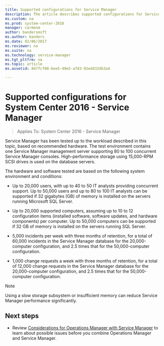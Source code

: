```yaml
---
title: Supported configurations for Service Manager
description: The article describes supported configurations for Service Manager.
ms.custom: na
ms.prod: system-center-2016
manager: carmonm
author: bandersmsft
ms.author: banders
ms.date: 02/06/2017
ms.reviewer: na
ms.suite: na
ms.technology: service-manager
ms.tgt_pltfrm: na
ms.topic: article
ms.assetid: 847fcf88-bee5-49e5-a783-92ed432db3a4

---
```


# Supported configurations for System Center 2016 - Service Manager

>Applies To: System Center 2016 - Service Manager

Service Manager has been tested up to the workload described in this topic, based on recommended hardware. The test environment contains one Service Manager management server supporting 80 to 100 concurrent Service Manager consoles. High\-performance storage using 15,000\-RPM SCSI drives is used on the database servers.  

The hardware and software tested are based on the following system environment and conditions:  

-   Up to 20,000 users, with up to 40 to 50 IT analysts providing concurrent support. Up to 50,000 users and up to 80 to 100 IT analysts can be supported if 32 gigabytes \(GB\) of memory is installed on the servers running Microsoft SQL Server.  

-   Up to 20,000 supported computers, assuming up to 10 to 12 configuration items \(installed software, software updates, and hardware components\) per computer. Up to 50,000 computers can be supported if 32 GB of memory is installed on the servers running SQL Server.  

-   5,000 incidents per week with three months of retention, for a total of 60,000 incidents in the Service Manager database for the 20,000\-computer configuration, and 2.5 times that for the 50,000\-computer configuration.  

-   1,000 change requests a week with three months of retention, for a total of 12,000 change requests in the Service Manager database for the 20,000\-computer configuration, and 2.5 times that for the 50,000\-computer configuration.  

>[!NOTE]
>Using a slow storage subsystem or insufficient memory can reduce Service Manager performance significantly.  


## Next steps

- Review [Considerations for Operations Manager with Service Manager](../sm/plan/plan-operations-manager-considerations-in-system-center-2016-service-manager.md) to learn about possible issues before you combine Operations Manager and Service Manager.
